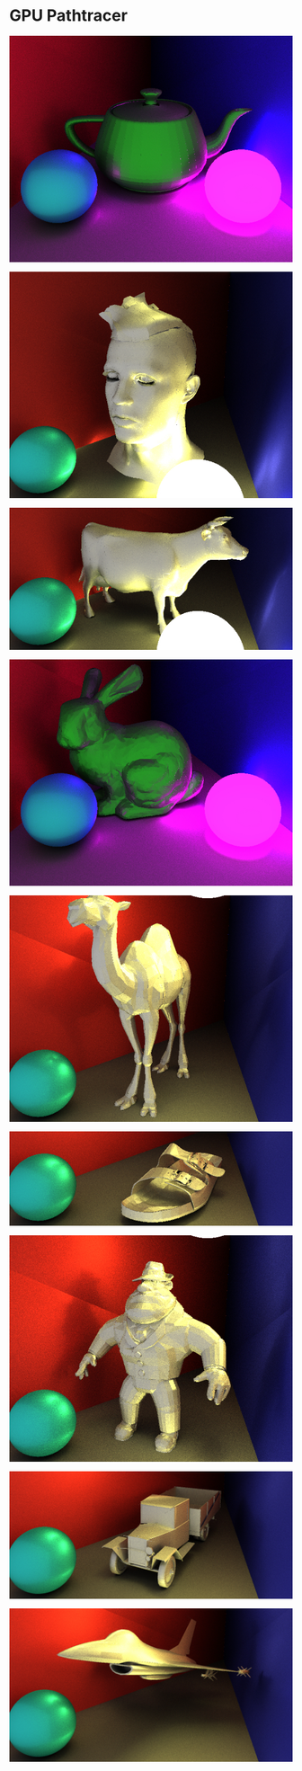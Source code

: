 # GPU Pathtracer

![](images/image_1.jpg)

![](images/image_2.jpg)

![](images/image_3.jpg)

![](images/image_4.jpg)

![](images/image_5.jpg)

![](images/image_6.jpg)

![](images/image_7.jpg)

![](images/image_8.jpg)

![](images/image_9.jpg)
